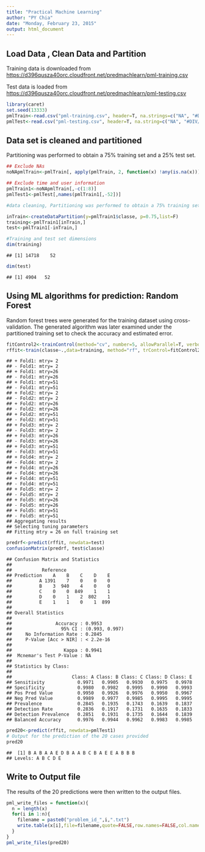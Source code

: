 ```yaml
---
title: "Practical Machine Learning"
author: "PY Chia"
date: "Monday, February 23, 2015"
output: html_document
---
```


## Load Data , Clean Data and Partition

Training data is downloaded from https://d396qusza40orc.cloudfront.net/predmachlearn/pml-training.csv

Test data is loaded from https://d396qusza40orc.cloudfront.net/predmachlearn/pml-testing.csv


```r
library(caret)
set.seed(13333)
pmlTrain<-read.csv("pml-training.csv", header=T, na.strings=c("NA", "#DIV/0!"))
pmlTest<-read.csv("pml-testing.csv", header=T, na.string=c("NA", "#DIV/0!"))
```

## Data set is cleaned and partitioned

Partitioning was performed to obtain a 75% training set and a 25% test set.


```r
## Exclude NAs
noNApmlTrain<-pmlTrain[, apply(pmlTrain, 2, function(x) !any(is.na(x)))] 

## Exclude time and user information
pmlTrain1<-noNApmlTrain[,-c(1:8)]
pmlTest1<-pmlTest[,names(pmlTrain1[,-52])]

#data cleaning, Partitioning was performed to obtain a 75% training set and a 25% test set.

inTrain<-createDataPartition(y=pmlTrain1$classe, p=0.75,list=F)
training<-pmlTrain1[inTrain,] 
test<-pmlTrain1[-inTrain,] 

#Training and test set dimensions
dim(training)
```

```
## [1] 14718    52
```

```r
dim(test)
```

```
## [1] 4904   52
```

## Using ML algorithms for prediction: Random Forest

Random forest trees were generated for the training dataset using cross-validation. The generated algorithm was later examined under the partitioned training set to check the accuracy and estimated error.


```r
fitControl2<-trainControl(method="cv", number=5, allowParallel=T, verbose=T)
rffit<-train(classe~.,data=training, method="rf", trControl=fitControl2, verbose=F)
```

```
## + Fold1: mtry= 2 
## - Fold1: mtry= 2 
## + Fold1: mtry=26 
## - Fold1: mtry=26 
## + Fold1: mtry=51 
## - Fold1: mtry=51 
## + Fold2: mtry= 2 
## - Fold2: mtry= 2 
## + Fold2: mtry=26 
## - Fold2: mtry=26 
## + Fold2: mtry=51 
## - Fold2: mtry=51 
## + Fold3: mtry= 2 
## - Fold3: mtry= 2 
## + Fold3: mtry=26 
## - Fold3: mtry=26 
## + Fold3: mtry=51 
## - Fold3: mtry=51 
## + Fold4: mtry= 2 
## - Fold4: mtry= 2 
## + Fold4: mtry=26 
## - Fold4: mtry=26 
## + Fold4: mtry=51 
## - Fold4: mtry=51 
## + Fold5: mtry= 2 
## - Fold5: mtry= 2 
## + Fold5: mtry=26 
## - Fold5: mtry=26 
## + Fold5: mtry=51 
## - Fold5: mtry=51 
## Aggregating results
## Selecting tuning parameters
## Fitting mtry = 26 on full training set
```

```r
predrf<-predict(rffit, newdata=test)
confusionMatrix(predrf, test$classe)
```

```
## Confusion Matrix and Statistics
## 
##           Reference
## Prediction    A    B    C    D    E
##          A 1391    7    0    0    0
##          B    3  940    4    0    0
##          C    0    0  849    1    1
##          D    0    1    2  802    1
##          E    1    1    0    1  899
## 
## Overall Statistics
##                                         
##                Accuracy : 0.9953        
##                  95% CI : (0.993, 0.997)
##     No Information Rate : 0.2845        
##     P-Value [Acc > NIR] : < 2.2e-16     
##                                         
##                   Kappa : 0.9941        
##  Mcnemar's Test P-Value : NA            
## 
## Statistics by Class:
## 
##                      Class: A Class: B Class: C Class: D Class: E
## Sensitivity            0.9971   0.9905   0.9930   0.9975   0.9978
## Specificity            0.9980   0.9982   0.9995   0.9990   0.9993
## Pos Pred Value         0.9950   0.9926   0.9976   0.9950   0.9967
## Neg Pred Value         0.9989   0.9977   0.9985   0.9995   0.9995
## Prevalence             0.2845   0.1935   0.1743   0.1639   0.1837
## Detection Rate         0.2836   0.1917   0.1731   0.1635   0.1833
## Detection Prevalence   0.2851   0.1931   0.1735   0.1644   0.1839
## Balanced Accuracy      0.9976   0.9944   0.9962   0.9983   0.9985
```

```r
pred20<-predict(rffit, newdata=pmlTest1)
# Output for the prediction of the 20 cases provided
pred20
```

```
##  [1] B A B A A E D B A A B C B A E E A B B B
## Levels: A B C D E
```

## Write to Output file

The results of the 20 predictions were then written to the output files.


```r
pml_write_files = function(x){
  n = length(x)
  for(i in 1:n){
    filename = paste0("problem_id_",i,".txt")
    write.table(x[i],file=filename,quote=FALSE,row.names=FALSE,col.names=FALSE)
  }
}
pml_write_files(pred20)
```

